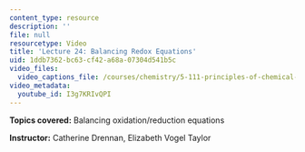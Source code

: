 ```yaml
---
content_type: resource
description: ''
file: null
resourcetype: Video
title: 'Lecture 24: Balancing Redox Equations'
uid: 1ddb7362-bc63-cf42-a68a-07304d541b5c
video_files:
  video_captions_file: /courses/chemistry/5-111-principles-of-chemical-science-fall-2008/video-lectures/lecture-24/I3g7KRIvQPI.vtt
video_metadata:
  youtube_id: I3g7KRIvQPI
---
```


**Topics covered:** Balancing oxidation/reduction equations

**Instructor:** Catherine Drennan, Elizabeth Vogel Taylor